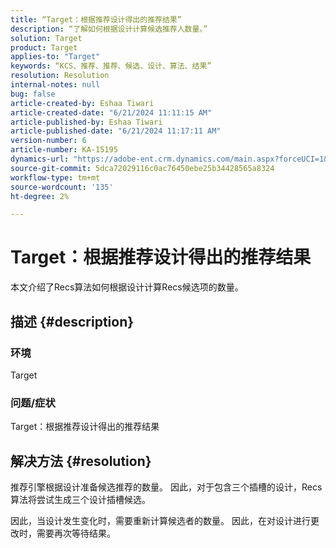 ```yaml
---
title: “Target：根据推荐设计得出的推荐结果”
description: “了解如何根据设计计算候选推荐人数量。”
solution: Target
product: Target
applies-to: "Target"
keywords: “KCS、推荐、推荐、候选、设计、算法、结果”
resolution: Resolution
internal-notes: null
bug: false
article-created-by: Eshaa Tiwari
article-created-date: "6/21/2024 11:11:15 AM"
article-published-by: Eshaa Tiwari
article-published-date: "6/21/2024 11:17:11 AM"
version-number: 6
article-number: KA-15195
dynamics-url: "https://adobe-ent.crm.dynamics.com/main.aspx?forceUCI=1&pagetype=entityrecord&etn=knowledgearticle&id=0380f5f8-be2f-ef11-840a-6045bd029b18"
source-git-commit: 5dca72029116c0ac76450ebe25b34428565a8324
workflow-type: tm+mt
source-wordcount: '135'
ht-degree: 2%

---
```


# Target：根据推荐设计得出的推荐结果


本文介绍了Recs算法如何根据设计计算Recs候选项的数量。

## 描述 {#description}


### <b>环境</b>

Target

### 问题/症状

Target：根据推荐设计得出的推荐结果


## 解决方法 {#resolution}


推荐引擎根据设计准备候选推荐的数量。 因此，对于包含三个插槽的设计，Recs算法将尝试生成三个设计插槽候选。

因此，当设计发生变化时，需要重新计算候选者的数量。 因此，在对设计进行更改时，需要再次等待结果。
